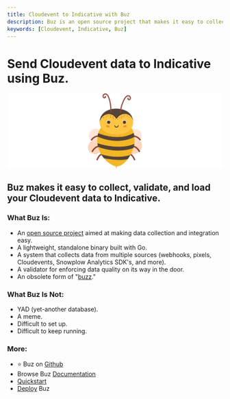```yaml
---
title: Cloudevent to Indicative with Buz
description: Buz is an open source project that makes it easy to collect, validate, and load Cloudevent data to Indicative.
keywords: [Cloudevent, Indicative, Buz]
---
```


# Send Cloudevent data to Indicative using Buz.

![buzz](../../../static/img/buzz.png)


## Buz makes it easy to collect, validate, and load your Cloudevent data to Indicative.


### What Buz Is:

- An [open source project](https://github.com/silverton-io/buz) aimed at making data collection and integration easy.
- A lightweight, standalone binary built with Go.
- A system that collects data from multiple sources (webhooks, pixels, Cloudevents, Snowplow Analytics SDK's, and more).
- A validator for enforcing data quality on its way in the door.
- An obsolete form of "[buzz](https://www.merriam-webster.com/dictionary/buzz)."


### What Buz Is Not:

- YAD (yet-another database).
- A meme.
- Difficult to set up.
- Difficult to keep running.


### More:
- ⭐ Buz on [Github](https://github.com/silverton-io/buz)
- Browse Buz [Documentation](/)
- [Quickstart](/examples/quickstart)
- [Deploy](/category/deploying-buz) Buz
